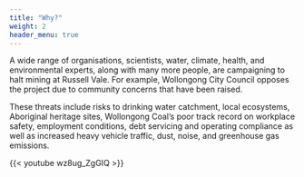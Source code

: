 ```yaml
---
title: "Why?"
weight: 2
header_menu: true
---
```


A wide range of organisations, scientists, water, climate, health, and environmental experts, along with many more people, are campaigning to halt mining at Russell Vale. For example, Wollongong City Council opposes the project due to community concerns that have been raised. 

These threats include risks to drinking water catchment, local ecosystems, Aboriginal heritage sites, Wollongong Coal’s poor track record on workplace safety, employment conditions, debt servicing and operating compliance as well as increased heavy vehicle traffic, dust, noise, and greenhouse gas emissions.

{{< youtube wz8ug_ZgGIQ >}}